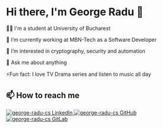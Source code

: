 # Hi there, I'm George Radu 👋

🧑‍🎓 I'm a student at University of Bucharest

💼 I’m currently working at MBN-Tech as a Software Developer

👀 I’m interested in cryptography, security and automation

💬 Ask me about anything

⚡Fun fact: I love TV Drama series and listen to music all day

## 📫 How to reach me

<a href="https://www.linkedin.com/in/george-radu-cs/">
  <img alt="george-radu-cs LinkedIn" src="https://img.shields.io/badge/LinkedIn-george--radu--cs-blue?style=flat-square&logo=linkedin" />
</a>
<a href="https://github.com/george-radu-cs">
  <img alt="george-radu-cs GitHub" src="https://img.shields.io/badge/GitHub-george--radu--cs-blue?style=flat-square&logo=github" />
</a>
<a href="https://gitlab.com/george-radu-cs">
  <img alt="george-radu-cs GitLab" src="https://img.shields.io/badge/GitLab-george--radu--cs-blue?style=flat-square&logo=gitlab" />
<br />
